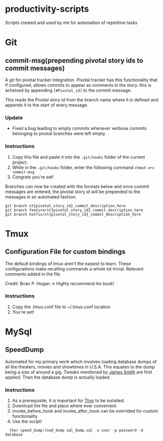 productivity-scripts
====================

Scripts created and used by me for automation of repetitive tasks

# Git

## commit-msg(prepending pivotal story ids to commit messages)

A git for pivotal tracker integration. Pivotal tracker has this functionality that if configured, allows commits
to appear as comments in the story. this is acheived by appending `[#Pivotal_id]` to the commit message.

This reads the Pivotal story id from the branch name where it is defined and appends it to the start of every message.

### Update
 * Fixed a bug leading to empty commits whenever verbose commits belonging to pivotal branches were left empty. 

### Instructions

1. Copy this file and paste it into the `.git/hooks` folder of the current project.
2. While in the `.git/hooks` folder, enter the following command `chmod u+x commit-msg`
3. Congrats you're set!

Branches can now be created with the formats below and once commit messages are entered, the pivotal story id will be
prepended to the messages in an automated fashion.

```
git branch st{pivotal_story_id}_commit_description_here
git branch feature/st{pivotal_story_id}_commit_description_here
git branch hotfix/st{pivotal_story_id}_commit_description_here
```

# Tmux

## Configuration File for custom bindings

The default bindings of tmux aren't the easiest to learn. These
configurations make recalling commands a whole lot trivial. Relevant
comments added in the file


Credit: Brian P. Hogan -> Highly recommend his book!

### Instructions

1. Copy the .tmux.conf file to ~/.tmux.conf location
2. You're set!

# MySql

## SpeedDump

Automated for my primary work which involves loading database dumps of all the theaters, movies and showtimes in U.S.A.
This equates to the dump being a size of around a gig. Tweaks mentioned by [James Smith](http://loopj.com/2009/07/06/fast-mysql-backup-restore/)
are first applied. Then the database dump is actually loaded.

### Instructions

1. As a prerequisite, it is important for [Thor](https://github.com/wycats/thor) to be installed.
2. Download the file and place where ever convenient.
3. invoke_before_hook and invoke_after_hook can be overrided for custom
   functionality
4. Use the script!

```
  thor speed_dump:load_dump sql_dump.sql -u user -p password -d database
```
